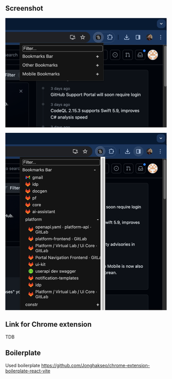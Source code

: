 ## Screenshot

![Screenshot 1](images/1.png)

![Screenshot 2](images/2.png)

## Link for Chrome extension

TDB

## Boilerplate

Used boilerplate <https://github.com/Jonghakseo/chrome-extension-boilerplate-react-vite>
